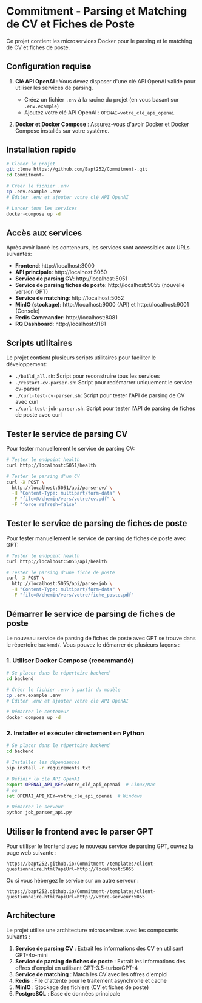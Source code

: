 # Commitment - Parsing et Matching de CV et Fiches de Poste

Ce projet contient les microservices Docker pour le parsing et le matching de CV et fiches de poste.

## Configuration requise

1. **Clé API OpenAI** : Vous devez disposer d'une clé API OpenAI valide pour utiliser les services de parsing.
   - Créez un fichier `.env` à la racine du projet (en vous basant sur `.env.example`)
   - Ajoutez votre clé API OpenAI : `OPENAI=votre_clé_api_openai`

2. **Docker et Docker Compose** : Assurez-vous d'avoir Docker et Docker Compose installés sur votre système.

## Installation rapide

```bash
# Cloner le projet
git clone https://github.com/Bapt252/Commitment-.git
cd Commitment-

# Créer le fichier .env
cp .env.example .env
# Éditer .env et ajouter votre clé API OpenAI

# Lancer tous les services
docker-compose up -d
```

## Accès aux services

Après avoir lancé les conteneurs, les services sont accessibles aux URLs suivantes:

- **Frontend**: http://localhost:3000
- **API principale**: http://localhost:5050
- **Service de parsing CV**: http://localhost:5051
- **Service de parsing fiches de poste**: http://localhost:5055 (nouvelle version GPT)
- **Service de matching**: http://localhost:5052
- **MinIO (stockage)**: http://localhost:9000 (API) et http://localhost:9001 (Console)
- **Redis Commander**: http://localhost:8081
- **RQ Dashboard**: http://localhost:9181

## Scripts utilitaires

Le projet contient plusieurs scripts utilitaires pour faciliter le développement:

- `./build_all.sh`: Script pour reconstruire tous les services
- `./restart-cv-parser.sh`: Script pour redémarrer uniquement le service cv-parser
- `./curl-test-cv-parser.sh`: Script pour tester l'API de parsing de CV avec curl
- `./curl-test-job-parser.sh`: Script pour tester l'API de parsing de fiches de poste avec curl

## Tester le service de parsing CV

Pour tester manuellement le service de parsing CV:

```bash
# Tester le endpoint health
curl http://localhost:5051/health

# Tester le parsing d'un CV
curl -X POST \
  http://localhost:5051/api/parse-cv/ \
  -H "Content-Type: multipart/form-data" \
  -F "file=@/chemin/vers/votre/cv.pdf" \
  -F "force_refresh=false"
```

## Tester le service de parsing de fiches de poste

Pour tester manuellement le service de parsing de fiches de poste avec GPT:

```bash
# Tester le endpoint health
curl http://localhost:5055/api/health

# Tester le parsing d'une fiche de poste
curl -X POST \
  http://localhost:5055/api/parse-job \
  -H "Content-Type: multipart/form-data" \
  -F "file=@/chemin/vers/votre/fiche_poste.pdf"
```

## Démarrer le service de parsing de fiches de poste

Le nouveau service de parsing de fiches de poste avec GPT se trouve dans le répertoire `backend/`. Vous pouvez le démarrer de plusieurs façons :

### 1. Utiliser Docker Compose (recommandé)

```bash
# Se placer dans le répertoire backend
cd backend

# Créer le fichier .env à partir du modèle
cp .env.example .env
# Éditer .env et ajouter votre clé API OpenAI

# Démarrer le conteneur
docker compose up -d
```

### 2. Installer et exécuter directement en Python

```bash
# Se placer dans le répertoire backend
cd backend

# Installer les dépendances
pip install -r requirements.txt

# Définir la clé API OpenAI
export OPENAI_API_KEY=votre_clé_api_openai  # Linux/Mac
# ou
set OPENAI_API_KEY=votre_clé_api_openai  # Windows

# Démarrer le serveur
python job_parser_api.py
```

## Utiliser le frontend avec le parser GPT

Pour utiliser le frontend avec le nouveau service de parsing GPT, ouvrez la page web suivante :

```
https://bapt252.github.io/Commitment-/templates/client-questionnaire.html?apiUrl=http://localhost:5055
```

Ou si vous hébergez le service sur un autre serveur :

```
https://bapt252.github.io/Commitment-/templates/client-questionnaire.html?apiUrl=http://votre-serveur:5055
```

## Architecture

Le projet utilise une architecture microservices avec les composants suivants :

1. **Service de parsing CV** : Extrait les informations des CV en utilisant GPT-4o-mini
2. **Service de parsing de fiches de poste** : Extrait les informations des offres d'emploi en utilisant GPT-3.5-turbo/GPT-4
3. **Service de matching** : Match les CV avec les offres d'emploi
4. **Redis** : File d'attente pour le traitement asynchrone et cache
5. **MinIO** : Stockage des fichiers (CV et fiches de poste)
6. **PostgreSQL** : Base de données principale
